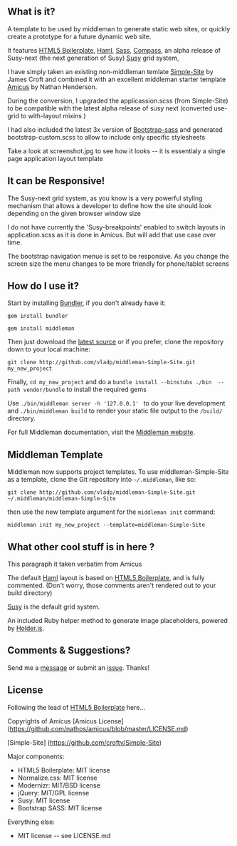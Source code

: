 
## What is it?

A template to be used by middleman to generate static web sites, or
quickly create a prototype for a future dynamic web site.


 It features [HTML5 Boilerplate](http://html5boilerplate.com/), [Haml](http://haml-lang.com/), [Sass](http://sass-lang.com/), [Compass](http://compass-style.org/), an alpha release of Susy-next (the next generation of Susy) [Susy](http://susy.oddbird.net/) grid system,

 I have simply taken an existing non-middleman temlate [Simple-Site](https://github.com/crofty/Simple-Site) by James Croft and combined it with an excellent middleman starter template [Amicus](https://github.com/nathos/amicus) by Nathan Henderson.

 During the conversion, I upgraded the applicassion.scss (from Simple-Site) to be compatible with the latest alpha release of susy next (converted use-grid to with-layout mixins  )

I had also included the latest 3x version of [Bootstrap-sass](https://github.com/twbs/bootstrap-sass)  and generated bootstrap-custom.scss to allow to include only specific stylesheets 
 

Take a look at screenshot.jpg to see how it looks -- it is essentialy
a single page application layout template


## It can be Responsive!
The Susy-next grid system, as you know is a very powerful styling mechanism that allows a developer to define how the site should look depending on the given browser window size

I do not have currently the 'Susy-breakpoints' enabled to switch layouts in application.scss as it is done in Amicus. But will add that use case over time.

The bootstrap navigation menue is set to be responsive. As you change
the screen size the menu changes to be more friendly for phone/tablet
screens


## How do I use it?

Start by installing [Bundler](http://gembundler.com/), if you don't already have it:

```
gem install bundler

gem install middleman
```

Then just download the [latest source](https://github.com/vladp/middleman-SimpleSIte/archives/master) or if you prefer, clone the repository down to your local machine:

```
git clone http://github.com/vladp/middleman-Simple-Site.git my_new_project
```

Finally, ``` cd my_new_project ``` and do a ```bundle install --binstubs ./bin  --path vendor/bundle``` to install the required gems



Use ```./bin/middleman server -h '127.0.0.1' ``` to do your live development and ```./bin/middleman build``` to render your static file output to the ```/build/``` directory.

For full Middleman documentation, visit the [Middleman website](http://middlemanapp.com/).


## Middleman Template

Middleman now supports project templates. To use middleman-Simple-Site as a template, clone the Git repository into ```~/.middleman```, like so:

```git clone http://github.com/vladp/middleman-Simple-Site.git ~/.middleman/middleman-Simple-Site```

then use the new template argument for the ```middleman init``` command:

```middleman init my_new_project --template=middleman-Simple-Site```




## What other cool stuff is in here ?

This paragraph it taken verbatim from Amicus

The default [Haml](http://haml-lang.com/) layout is based on [HTML5 Boilerplate](http://html5boilerplate.com/), and is fully commented. (Don't worry, those comments aren't rendered out to your build directory)

[Susy](http://susy.oddbird.net/) is the default grid system.

An included Ruby helper method to generate image placeholders, powered by [Holder.js](http://imsky.github.com/holder/).


## Comments & Suggestions?

Send me a [message](https://github.com/vladp) or submit an [issue](https://github.com/vladp/middleman-Simple-Site/issues). Thanks!


## License

Following the lead of [HTML5 Boilerplate](https://github.com/h5bp/html5-boilerplate) here...

Copyrights of Amicus
[Amicus License] (https://github.com/nathos/amicus/blob/master/LICENSE.md)

[Simple-Site] (https://github.com/crofty/Simple-Site)

Major components:

* HTML5 Boilerplate: MIT license
* Normalize.css: MIT license
* Modernizr: MIT/BSD license
* jQuery: MIT/GPL license
* Susy: MIT license
* Bootstrap SASS: MIT license

Everything else:

* MIT license -- see LICENSE.md
